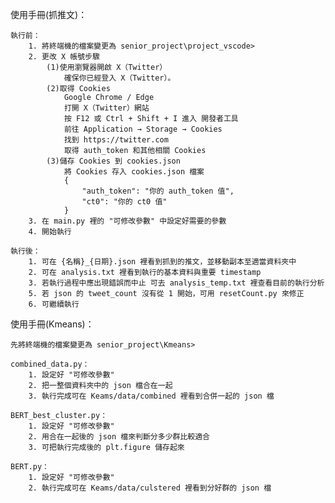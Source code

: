 使用手冊(抓推文)：

    執行前：
        1. 將終端機的檔案變更為 senior_project\project_vscode>
        2. 更改 X 帳號步驟
            (1)使用瀏覽器開啟 X（Twitter）
                確保你已經登入 X（Twitter）。
            (2)取得 Cookies
                Google Chrome / Edge
                打開 X（Twitter）網站
                按 F12 或 Ctrl + Shift + I 進入 開發者工具
                前往 Application → Storage → Cookies
                找到 https://twitter.com
                取得 auth_token 和其他相關 Cookies
            (3)儲存 Cookies 到 cookies.json
                將 Cookies 存入 cookies.json 檔案
                {
                    "auth_token": "你的 auth_token 值",
                    "ct0": "你的 ct0 值"
                }
        3. 在 main.py 裡的 "可修改參數" 中設定好需要的參數
        4. 開始執行

    執行後：
        1. 可在 {名稱}_{日期}.json 裡看到抓到的推文，並移動副本至適當資料夾中
        2. 可在 analysis.txt 裡看到執行的基本資料與重要 timestamp
        3. 若執行過程中應出現錯誤而中止 可去 analysis_temp.txt 裡查看目前的執行分析
        5. 若 json 的 tweet_count 沒有從 1 開始，可用 resetCount.py 來修正
        6. 可繼續執行

使用手冊(Kmeans)：

    先將終端機的檔案變更為 senior_project\Kmeans>

    combined_data.py：
        1. 設定好 "可修改參數"
        2. 把一整個資料夾中的 json 檔合在一起
        3. 執行完成可在 Keams/data/combined 裡看到合併一起的 json 檔

    BERT_best_cluster.py：
        1. 設定好 "可修改參數"
        2. 用合在一起後的 json 檔來判斷分多少群比較適合
        3. 可把執行完成後的 plt.figure 儲存起來

    BERT.py：
        1. 設定好 "可修改參數"
        2. 執行完成可在 Keams/data/culstered 裡看到分好群的 json 檔